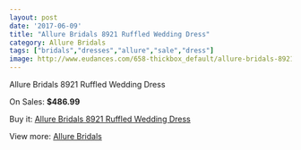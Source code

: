```yaml
---
layout: post
date: '2017-06-09'
title: "Allure Bridals 8921 Ruffled Wedding Dress"
category: Allure Bridals
tags: ["bridals","dresses","allure","sale","dress"]
image: http://www.eudances.com/658-thickbox_default/allure-bridals-8921-ruffled-wedding-dress.jpg
---
```

Allure Bridals 8921 Ruffled Wedding Dress

On Sales: **$486.99**
<a href="https://www.eudances.com/en/allure-bridals/206-allure-bridals-8921-ruffled-wedding-dress.html"><amp-img layout="responsive" width="600" height="600" src="//www.eudances.com/658-thickbox_default/allure-bridals-8921-ruffled-wedding-dress.jpg" alt="Allure Bridals 8921 Ruffled Wedding Dress 0" /></a>
<a href="https://www.eudances.com/en/allure-bridals/206-allure-bridals-8921-ruffled-wedding-dress.html"><amp-img layout="responsive" width="600" height="600" src="//www.eudances.com/660-thickbox_default/allure-bridals-8921-ruffled-wedding-dress.jpg" alt="Allure Bridals 8921 Ruffled Wedding Dress 1" /></a>
<a href="https://www.eudances.com/en/allure-bridals/206-allure-bridals-8921-ruffled-wedding-dress.html"><amp-img layout="responsive" width="600" height="600" src="//www.eudances.com/659-thickbox_default/allure-bridals-8921-ruffled-wedding-dress.jpg" alt="Allure Bridals 8921 Ruffled Wedding Dress 2" /></a>

Buy it: [Allure Bridals 8921 Ruffled Wedding Dress](https://www.eudances.com/en/allure-bridals/206-allure-bridals-8921-ruffled-wedding-dress.html "Allure Bridals 8921 Ruffled Wedding Dress")

View more: [Allure Bridals](https://www.eudances.com/en/2-allure-bridals "Allure Bridals")